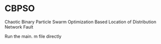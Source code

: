 # CBPSO
Chaotic Binary Particle Swarm Optimization Based Location of Distribution Network Fault

Run the main. m file directly
